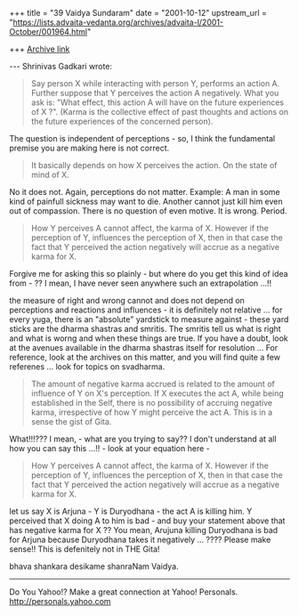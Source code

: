 +++
title = "39 Vaidya Sundaram"
date = "2001-10-12"
upstream_url = "https://lists.advaita-vedanta.org/archives/advaita-l/2001-October/001964.html"

+++
[Archive link](https://lists.advaita-vedanta.org/archives/advaita-l/2001-October/001964.html)

--- Shrinivas Gadkari <sgadkari2001 at YAHOO.COM> wrote:
> Say person X while interacting with person Y, performs an action A.
> Further suppose that Y perceives the action A negatively. What you
> ask is: "What effect, this action A will have on the future
> experiences
> of X ?". (Karma is the collective effect of past thoughts and actions
> on the future experiences of the concerned person).

 The question is independent of perceptions - so, I think the
fundamental premise you are making here is not correct.

> It basically depends on how X perceives the action.
> On the state of mind of X.

 No it does not. Again, perceptions do not matter. Example: A man in
some kind of painfull sickness may want to die. Another cannot just
kill him even out of compassion. There is no question of even motive.
It is wrong. Period.

> How Y perceives A cannot affect, the karma of X. However
> if the perception of Y, influences the perception of X, then in that
> case the fact that Y perceived the action negatively will accrue as
> a negative karma for X.

 Forgive me for asking this so plainly - but where do you get this kind
of idea from - ?? I mean, I have never seen anywhere such an
extrapolation ...!!

 the measure of right and wrong cannot and does not depend on
perceptions and reactions and influences - it is definitely not
relative ... for every yuga, there is an "absolute" yardstick to
measure against - these yard sticks are the dharma shastras and
smritis. The smritis tell us what is right and what is worng and when
these things are true. If you have a doubt, look at the avenues
available in the dharma shastras itself for resolution ... For
reference, look at the archives on this matter, and you will find quite
a few referenes ... look for topics on svadharma.

> The amount of negative karma accrued is
> related to the amount of influence of Y on X's perception. If X
> executes the act A, while being established in the Self, there
> is no possibility of accruing negative karma, irrespective of how
> Y might perceive the act A.
> This is in a sense the gist of Gita.

 What!!!??? I mean, - what are you trying to say?? I don't understand
at all how you can say this ...!!  - look at your equation here -

> How Y perceives A cannot affect, the karma of X. However
> if the perception of Y, influences the perception of X, then in that
> case the fact that Y perceived the action negatively will accrue as
> a negative karma for X.

let us say X is Arjuna - Y is Duryodhana - the act A is killing him. Y
perceived that X doing A to him is bad - and buy your statement above
that has negative karma for X ?? You mean, Arujuna killing Duryodhana
is bad for Arjuna because Duryodhana takes it negatively ... ????
Please make sense!! This is defenitely not in THE Gita!

bhava shankara desikame shanraNam
Vaidya.


__________________________________________________
Do You Yahoo!?
Make a great connection at Yahoo! Personals.
http://personals.yahoo.com

